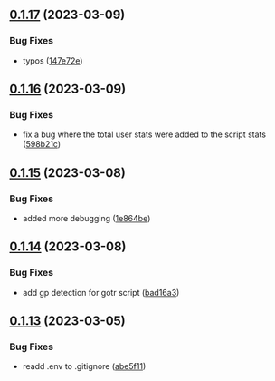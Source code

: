 ## [0.1.17](https://github.com/Torwent/wasp-api/compare/v0.1.16...v0.1.17) (2023-03-09)


### Bug Fixes

* typos ([147e72e](https://github.com/Torwent/wasp-api/commit/147e72e8affd07dfce051be99c9dc968f904ee46))



## [0.1.16](https://github.com/Torwent/wasp-api/compare/v0.1.15...v0.1.16) (2023-03-09)


### Bug Fixes

* fix a bug where the total user stats were added to the script stats ([598b21c](https://github.com/Torwent/wasp-api/commit/598b21cc6946739e5c4d32a916fd31d6f0a11383))



## [0.1.15](https://github.com/Torwent/wasp-api/compare/v0.1.14...v0.1.15) (2023-03-08)


### Bug Fixes

* added more debugging ([1e864be](https://github.com/Torwent/wasp-api/commit/1e864be74e47728d2b2329b45dd37dc7cbab842d))



## [0.1.14](https://github.com/Torwent/wasp-api/compare/v0.1.13...v0.1.14) (2023-03-08)


### Bug Fixes

* add gp detection for gotr script ([bad16a3](https://github.com/Torwent/wasp-api/commit/bad16a354ed02a77e7e2cbeba2a029f3b0ef97f4))



## [0.1.13](https://github.com/Torwent/wasp-api/compare/v0.1.12...v0.1.13) (2023-03-05)


### Bug Fixes

* readd .env to .gitignore ([abe5f11](https://github.com/Torwent/wasp-api/commit/abe5f11289d2917bd27b251ed7756935d9580aaf))



